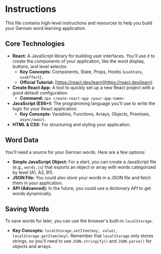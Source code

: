 # Instructions

This file contains high-level instructions and resources to help you build your German word learning application.

## Core Technologies

*   **React:** A JavaScript library for building user interfaces. You'll use it to create the components of your application, like the word display, buttons, and level selector.
    *   **Key Concepts:** Components, State, Props, Hooks (`useState`, `useEffect`).
    *   **Official Tutorial:** [https://react.dev/learn](https://react.dev/learn)
*   **Create React App:** A tool to quickly set up a new React project with a good default configuration.
    *   **Command:** `npx create-react-app <your-app-name>`
*   **JavaScript (ES6+):** The programming language you'll use to write the logic for your React application.
    *   **Key Concepts:** Variables, Functions, Arrays, Objects, Promises, `async/await`.
*   **HTML & CSS:** For structuring and styling your application.

## Word Data

You'll need a source for your German words. Here are a few options:

*   **Simple JavaScript Object:** For a start, you can create a JavaScript file (e.g., `words.js`) that exports an object or array with words categorized by level (A1, A2, B1).
*   **JSON File:** You could also store your words in a JSON file and fetch them in your application.
*   **API (Advanced):** In the future, you could use a dictionary API to get words dynamically.

## Saving Words

To save words for later, you can use the browser's built-in `localStorage`.

*   **Key Concepts:** `localStorage.setItem(key, value)`, `localStorage.getItem(key)`. Remember that `localStorage` only stores strings, so you'll need to use `JSON.stringify()` and `JSON.parse()` for objects and arrays.
